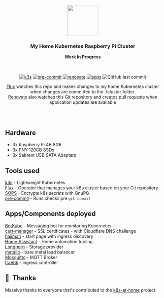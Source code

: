 <div align="center">

<img src="https://camo.githubusercontent.com/5b298bf6b0596795602bd771c5bddbb963e83e0f/68747470733a2f2f692e696d6775722e636f6d2f7031527a586a512e706e67" align="center" width="100px" height="100px"/>  

### My Home Kubernetes Raspberry Pi Cluster  
**Work In Progress**  
</br>
</br>

[![k3s](https://img.shields.io/badge/K3S-v1.21.4-brightgreen?style=for-the-badge&logo=kubernetes&logoColor=white)](https://k3s.io/)
[![pre-commit](https://img.shields.io/badge/pre--commit-enabled-brightgreen?logo=pre-commit&logoColor=white&style=for-the-badge)](https://github.com/pre-commit/pre-commit)
[![renovate](https://img.shields.io/badge/renovate-enabled-brightgreen?style=for-the-badge&logo=renovatebot&logoColor=white)](https://github.com/renovatebot/renovate)
[![sops](https://img.shields.io/badge/SOPS-encrypted-brightgreen?style=for-the-badge&logo=mozilla&logoColor=white)](https://github.com/mozilla/sops)
![GitHub last commit](https://img.shields.io/github/last-commit/lloydoliver/k8s-at-home?style=for-the-badge)

[Flux](https://github.com/fluxcd/flux2) watches this repo and makes changes to my home Kubernetes cluster when changes are committed to the ./cluster folder.  
[Renovate](https://github.com/renovatebot/renovate) also watches this Git repository and creates pull requests when application updates are available  

</br></br>
</div>

## Hardware

- 3x Raspberry Pi 4B 8GB  
- 3x PNY 120GB SSDs  
- 3x Sabrent USB SATA Adapters  

## Tools used

[k3s](k3s.io) - Lightweight Kubernetes  
[Flux](https://github.com/fluxcd/flux2) - Operator that manages your k8s cluster based on your Git repository  
[SOPS](https://github.com/mozilla/sops) - Encrypts k8s secrets with GnuPG  
[pre-commit](https://github.com/pre-commit/pre-commit) - Runs checks pre `git commit`  

## Apps/Components deployed

[BotKube](https://www.botkube.io/) - Messaging bot for monitoring Kubernetes  
[cert-manager](https://cert-manager.io/) - SSL certificates - with Cloudflare DNS challenge  
[hajimari](https://github.com/toboshii/hajimari) - start page with ingress discovery  
[Home Assistant](https://www.home-assistant.io/) - Home automation tooling  
[Longhorn](https://longhorn.io) - Storage provider  
[metallb](https://metallb.universe.tf/) - bare metal load balancer  
[Mosquitto](https://mosquitto.org/) - MQTT Broker  
[traefik](https://traefik.io) - ingress controller  

## :handshake:&nbsp; Thanks

Massive thanks to everyone that's contributed to the [k8s-at-home](https://github.com/k8s-at-home) project.
